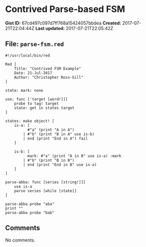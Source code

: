 # Contrived Parse-based FSM

**Gist ID:** 67cd497c097d7ff768a15424057bbdea
**Created:** 2017-07-21T22:04:44Z
**Last updated:** 2017-07-21T22:05:42Z

## File: `parse-fsm.red`

```Red
#!/usr/local/bin/red

Red [
    Title: "Contrived FSM Example"
    Date: 21-Jul-2017
    Author: "Christopher Ross-Gill"
]

state: mark: none

use: func ['target [word!]][
    probe to tag! target
    state: get in states target
]

states: make object! [
    is-a: [
          #"a" (print "A in A")
        | #"b" (print "B in A" use is-b)
        | end (print "End in A") fail
    ]

    is-b: [
          mark: #"a" (print "A in B" use is-a) :mark
        | #"b" (print "B in B")
        | end (print "End in B" use is-a)
    ]
]

parse-abba: func [series [string!]][
    use is-a
    parse series [while [state]]
]

parse-abba probe "aba"
print ""
parse-abba probe "bab"
```

## Comments

No comments.

